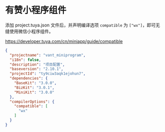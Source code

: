 #  有赞小程序组件

添加 project.tuya.json 文件后，并声明编译选项 `compatible` 为 `["wx"]`，即可无缝使用微信小程序组件。

https://developer.tuya.com/cn/miniapp/guide/compatible

```json
{
  "projectname": "vant_miniprogram",
  "i18n": false,
  "description": "项目配置",
  "baseversion": "2.10.1",
  "projectId": "ty9ciw3aqk1ejohun7",
  "dependencies": {
    "BaseKit": "3.0.0",
    "BizKit": "3.0.1",
    "MiniKit": "3.0.0"
  },
  "compilerOptions": {
    "compatible": [
      "wx"
    ]
  }
}
```
